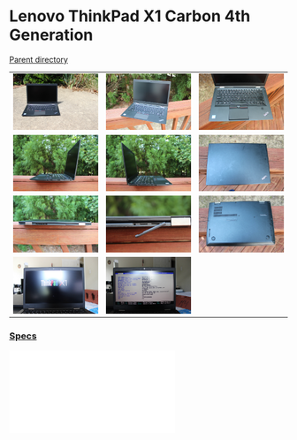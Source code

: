 # Lenovo ThinkPad X1 Carbon 4th Generation
[Parent directory](../index.md)

<table>
  <tr>
    <td><img src='IMG_6724.JPG'/></td>
    <td><img src='IMG_6726.JPG'/></td>
    <td><img src='IMG_6727.JPG'/></td>
  </tr>
  <tr>
    <td><img src='IMG_6728.JPG'/></td>
    <td><img src='IMG_6729.JPG'/></td>
    <td><img src='IMG_6730.JPG'/></td>
  </tr>
  <tr>
    <td><img src='IMG_6731.JPG'/></td>
    <td><img src='IMG_6733.JPG'/></td>
    <td><img src='IMG_6734.JPG'/></td>
  </tr>
  <tr>
    <td><img src='IMG_6736.JPG'/></td>
    <td><img src='IMG_6737.JPG'/></td>
  </tr>
</table>

### [Specs](Specs.txt)

<embed src='Specs.txt'>